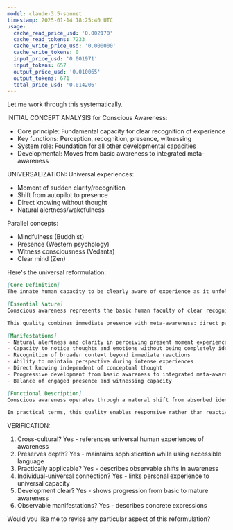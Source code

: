 ```yaml
---
model: claude-3.5-sonnet
timestamp: 2025-01-14 18:25:40 UTC
usage:
  cache_read_price_usd: '0.002170'
  cache_read_tokens: 7233
  cache_write_price_usd: '0.000000'
  cache_write_tokens: 0
  input_price_usd: '0.001971'
  input_tokens: 657
  output_price_usd: '0.010065'
  output_tokens: 671
  total_price_usd: '0.014206'
---
```


Let me work through this systematically.

INITIAL CONCEPT ANALYSIS for Conscious Awareness:
- Core principle: Fundamental capacity for clear recognition of experience
- Key functions: Perception, recognition, presence, witnessing
- System role: Foundation for all other developmental capacities
- Developmental: Moves from basic awareness to integrated meta-awareness

UNIVERSALIZATION:
Universal experiences:
- Moment of sudden clarity/recognition
- Shift from autopilot to presence
- Direct knowing without thought
- Natural alertness/wakefulness

Parallel concepts:
- Mindfulness (Buddhist)
- Presence (Western psychology)
- Witness consciousness (Vedanta)
- Clear mind (Zen)

Here's the universal reformulation:

```markdown
[Core Definition]
The innate human capacity to be clearly aware of experience as it unfolds, maintaining recognition of both outer events and inner responses while remaining grounded in direct knowing. This fundamental quality enables conscious participation in life while maintaining perspective beyond immediate reactions.

[Essential Nature]
Conscious awareness represents the basic human faculty of clear recognition - more fundamental than thought, emotion, or sensation. It manifests as the natural capacity to be present to experience without becoming completely absorbed in it. Like a mirror that reflects everything while remaining unchanged, it enables recognition of all experiences while maintaining perspective.

This quality combines immediate presence with meta-awareness: direct participation in experience coupled with the ability to witness it. It serves as the foundation for self-knowledge, choice, and development across all other human capacities.

[Manifestations]
- Natural alertness and clarity in perceiving present moment experience
- Capacity to notice thoughts and emotions without being completely identified with them
- Recognition of broader context beyond immediate reactions
- Ability to maintain perspective during intense experiences
- Direct knowing independent of conceptual thought
- Progressive development from basic awareness to integrated meta-awareness
- Balance of engaged presence and witnessing capacity

[Functional Description]
Conscious awareness operates through a natural shift from absorbed identification to clear recognition. This movement from being lost in experience to being present with experience occurs spontaneously but can be cultivated. The quality develops through increasingly subtle recognition of both outer events and inner responses, eventually maturing into stable presence that encompasses both participation and perspective.

In practical terms, this quality enables responsive rather than reactive engagement with life. It allows for clear seeing of what is actually happening rather than being limited by assumptions or habitual patterns. This creates space for choice in how to respond to situations and serves as the foundation for development of wisdom, emotional intelligence, and other higher human capacities.
```

VERIFICATION:
1. Cross-cultural? Yes - references universal human experiences of awareness
2. Preserves depth? Yes - maintains sophistication while using accessible language
3. Practically applicable? Yes - describes observable shifts in awareness
4. Individual-universal connection? Yes - links personal experience to universal capacity
5. Development clear? Yes - shows progression from basic to mature awareness
6. Observable manifestations? Yes - describes concrete expressions

Would you like me to revise any particular aspect of this reformulation?